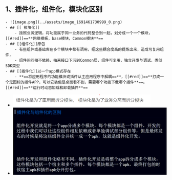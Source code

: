 ## 1、插件化，组件化，模块化区别
	- ![image.png](../assets/image_1691461730999_0.png)
	- ## [[ 模块化]]
		- 按照业务逻辑，将功能属于同一业务的代码整合到一起，划分成一个一个模块，[[#red]]==**网络模板，base模块，Common模块**==
	- ## [[组件化]]原包
		- 有些组件或基础库在多个模块中都有调用，把这些耦合度高的提炼出来，造成可复用组件，
		- 组件间互相不依赖，抽离接口下沉到Common层，组件可复用，独立开发与调试，类似SDK类型
	- ## [[插件化]]以一个app模式存在
		- **==将应用程序的功能模块或插件从主应用程序中解耦==**，[[#red]]==**打成一个无图标的插件APP，可以安装但是桌面看不到，需要哪个功能下载哪个插件**==。[[#red]]==**运行时动态加载和卸载插件**==
- ![image.png](../assets/image_1691938032711_0.png)
- ![image.png](../assets/image_1692620997105_0.png)